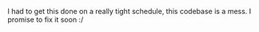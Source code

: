 I had to get this done on a really tight schedule, this codebase is a mess. I promise to fix it soon :/
